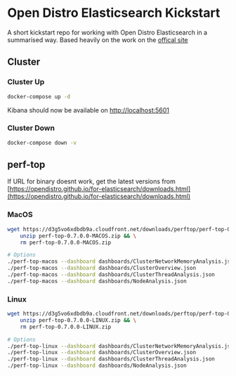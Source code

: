 # Open Distro Elasticsearch Kickstart

A short kickstart repo for working with Open Distro Elasticsearch in a summarised way. Based heavily on the work on the [offical site](https://opendistro.github.io/for-elasticsearch-docs/docs/install/docker/)

## Cluster

### Cluster Up

```bash
docker-compose up -d
```

Kibana should now be available on [http://localhost:5601](http://localhost:5601)

### Cluster Down

```bash
docker-compose down -v
```

## perf-top

If URL for binary doesnt work, get the latest versions from [https://opendistro.github.io/for-elasticsearch/downloads.html](https://opendistro.github.io/for-elasticsearch/downloads.html)

### MacOS

```bash
wget https://d3g5vo6xdbdb9a.cloudfront.net/downloads/perftop/perf-top-0.7.0.0-MACOS.zip && \
    unzip perf-top-0.7.0.0-MACOS.zip && \
    rm perf-top-0.7.0.0-MACOS.zip

# Options
./perf-top-macos --dashboard dashboards/ClusterNetworkMemoryAnalysis.json   --endpoint localhost:9600
./perf-top-macos --dashboard dashboards/ClusterOverview.json                --endpoint localhost:9600
./perf-top-macos --dashboard dashboards/ClusterThreadAnalysis.json          --endpoint localhost:9600
./perf-top-macos --dashboard dashboards/NodeAnalysis.json                   --endpoint localhost:9600
```

### Linux

```bash
wget https://d3g5vo6xdbdb9a.cloudfront.net/downloads/perftop/perf-top-0.7.0.0-LINUX.zip && \
    unzip perf-top-0.7.0.0-LINUX.zip && \
    rm perf-top-0.7.0.0-LINUX.zip

# Options
./perf-top-linux --dashboard dashboards/ClusterNetworkMemoryAnalysis.json   --endpoint localhost:9600
./perf-top-linux --dashboard dashboards/ClusterOverview.json                --endpoint localhost:9600
./perf-top-linux --dashboard dashboards/ClusterThreadAnalysis.json          --endpoint localhost:9600
./perf-top-linux --dashboard dashboards/NodeAnalysis.json                   --endpoint localhost:9600
```
